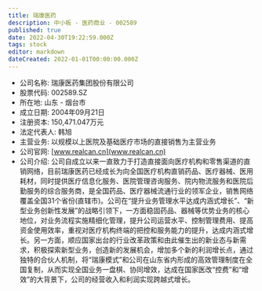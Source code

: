 ```yaml
---
title: 瑞康医药
description: 中小板 - 医药商业 - 002589
published: true
date: 2022-04-30T19:22:59.000Z
tags: stock
editor: markdown
dateCreated: 2022-01-01T00:00:00.000Z
---
```


- 公司名称: 瑞康医药集团股份有限公司
- 股票代码: 002589.SZ
- 所在地: 山东 - 烟台市
- 成立日期: 2004年09月21日
- 注册资本: 150,471.047万元
- 法定代表人: 韩旭
- 主营业务: 以规模以上医院及基础医疗市场的直接销售为主营业务
- 公司官网: [www.realcan.cn](www.realcan.cn)
- 公司介绍: 公司自成立以来一直致力于打造直接面向医疗机构和零售渠道的直销网络，目前瑞康医药已经成长为向全国医疗机构直销药品、医疗器械、医用耗材，同时提供医疗信息化服务、医院管理咨询服务、院内物流服务和医院后勤服务的综合服务商，是全国药品、医疗器械流通行业的领军企业，销售网络覆盖全国31个省份(直辖市)。公司在“提升业务管理水平达成内涵式增长”、“新型业务创新性发展”的战略引领下，一方面稳固药品、器械等优势业务的核心地位，对业务流程实施精细化管理，提升公司运营水平、控制管理费用、提高资金使用效率，重视对医疗机构终端的把控和服务能力的提升，达成内涵式增长。另一方面，顺应国家出台的行业改革政策和由此催生出的新业态与新需求，积极探索新型业务，创造新的发展机会，增加多个新的利润增长点，通过独特的合伙人机制，将“瑞康模式”和公司在山东省内形成的高效管理制度在全国复制，从而实现全国业务一盘棋、协同增效，达成在国家医改“控费”和“增效”的大背景下，公司的经营收入和利润实现跨越式增长。


